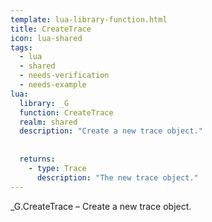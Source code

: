 ```yaml
---
template: lua-library-function.html
title: CreateTrace
icon: lua-shared
tags:
  - lua
  - shared
  - needs-verification
  - needs-example
lua:
  library: _G
  function: CreateTrace
  realm: shared
  description: "Create a new trace object."
  
  
  returns:
    - type: Trace
      description: "The new trace object."
---
```


<div class="lua__search__keywords">
_G.CreateTrace &#x2013; Create a new trace object.
</div>
